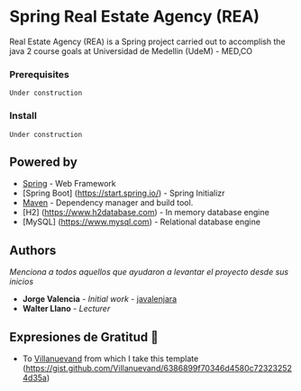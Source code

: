 # Spring Real Estate Agency (REA)
Real Estate Agency (REA) is a Spring project carried out to accomplish the java 2 course goals at Universidad de Medellin (UdeM) - MED,CO

### Prerequisites

```
Under construction
```

### Install

```
Under construction
```

## Powered by

* [Spring](https://spring.io/) - Web Framework
* [Spring Boot] (https://start.spring.io/) - Spring Initializr
* [Maven](https://maven.apache.org/) - Dependency manager and build tool.
* [H2] (https://www.h2database.com) - In memory database engine
* [MySQL] (https://www.mysql.com) - Relational database engine

## Authors

_Menciona a todos aquellos que ayudaron a levantar el proyecto desde sus inicios_

* **Jorge Valencia** - *Initial work* - [javalenjara](https://github.com/javalenjara)
* **Walter Llano** - *Lecturer* 

## Expresiones de Gratitud 🎁

* To [Villanuevand](https://github.com/Villanuevand) from which I take this template (https://gist.github.com/Villanuevand/6386899f70346d4580c723232524d35a)

